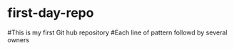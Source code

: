 # first-day-repo
#This is my first Git hub repository
#Each line of pattern followd by several owners
